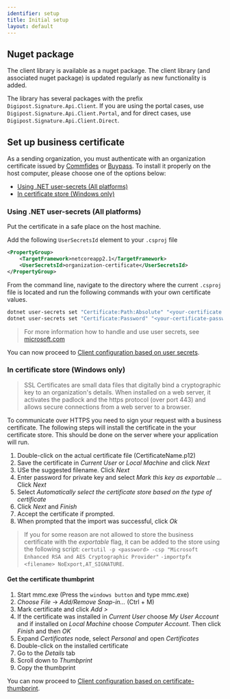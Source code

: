 ```yaml
---
identifier: setup
title: Initial setup
layout: default
---
```


## Nuget package

The client library is available as a nuget package. The client library (and associated nuget package) is updated regularly as new functionality is added.

The library has several packages with the prefix `Digipost.Signature.Api.Client`. If you are using the portal cases, use `Digipost.Signature.Api.Client.Portal`, and for direct cases, use `Digipost.Signature.Api.Client.Direct`. 

## Set up business certificate

As a sending organization, you must authenticate with an organization certificate issued by [Commfides](https://www.commfides.com/en/commfides-virksomhetssertifikat/) or [Buypass](https://www.buypass.com/). To install it properly on the host computer, please choose one of the options below:

- [Using .NET user-secrets (All platforms)](#using-net-user-secrets-all-platforms)
- [In certificate store (Windows only)](#in-certificate-store-windows-only)

### Using .NET user-secrets (All platforms)

Put the certificate in a safe place on the host machine.

Add the following `UserSecretsId` element to your `.csproj` file

```xml
<PropertyGroup>
    <TargetFramework>netcoreapp2.1</TargetFramework>
    <UserSecretsId>organization-certificate</UserSecretsId>
</PropertyGroup>
```

From the command line, navigate to the directory where the current `.csproj` file is located and run the following commands with your own certificate values.

```sh
dotnet user-secrets set "Certificate:Path:Absolute" "<your-certificate.p12>"
dotnet user-secrets set "Certificate:Password" "<your-certificate-password>"
```

> For more information how to handle and use user secrets, see [microsoft.com](https://docs.microsoft.com/en-us/aspnet/core/security/app-secrets?view=aspnetcore-2.1)

You can now proceed to [Client configuration based on user secrets](#based-on-user-secrets).

### In certificate store (Windows only)

<blockquote>SSL Certificates are small data files that digitally bind a cryptographic key to an organization's details. When installed on a web server, it activates the padlock and the https protocol (over port 443) and allows secure connections from a web server to a browser.</blockquote>

To communicate over HTTPS you need to sign your request with a business certificate. The following steps will install the certificate in the your certificate store. This should be done on the server where your application will run.

1.  Double-click on the actual certificate file (CertificateName.p12)
1.  Save the certificate in _Current User_ or _Local Machine_ and click _Next_ 
1.  USe the suggested filename. Click _Next_
1.  Enter password for private key and select _Mark this key as exportable ..._ Click _Next_
1.  Select _Automatically select the certificate store based on the type of certificate_
1.  Click _Next_ and _Finish_
1.  Accept the certificate if prompted.
1.  When prompted that the import was successful, click _Ok_

> If you for some reason are not allowed to store the business certificate with the _exportable_ flag, it can be added to the store using the following script: `certutil -p <password> -csp "Microsoft Enhanced RSA and AES Cryptographic Provider"` 
`-importpfx <filename> NoExport,AT_SIGNATURE`. 


#### Get the certificate thumbprint

1. Start mmc.exe (Press the `windows button` and type mmc.exe)
1. _Choose File_ -> _Add/Remove Snap-in…_ (Ctrl + M)
1. Mark certificate and click _Add >_
1. If the certificate was installed in _Current User_ choose _My User Account_ and if installed on _Local Machine_ choose _Computer Account_. Then click _Finish_ and then _OK_
1. Expand _Certificates_ node, select _Personal_ and open _Certificates_
1. Double-click on the installed certificate
1. Go to the _Details_ tab
1. Scroll down to _Thumbprint_
1. Copy the thumbprint

You can now proceed to [Client configuration based on certificate-thumbprint](#based-on-certificate-thumbprint).